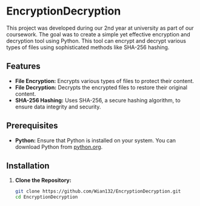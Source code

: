 # EncryptionDecryption

This project was developed during our 2nd year at university as part of our coursework. The goal was to create a simple yet effective encryption and decryption tool using Python. This tool can encrypt and decrypt various types of files using sophisticated methods like SHA-256 hashing.

## Features

- **File Encryption:** Encrypts various types of files to protect their content.
- **File Decryption:** Decrypts the encrypted files to restore their original content.
- **SHA-256 Hashing:** Uses SHA-256, a secure hashing algorithm, to ensure data integrity and security.

## Prerequisites

- **Python:** Ensure that Python is installed on your system. You can download Python from [python.org](https://www.python.org/downloads/).

## Installation

1. **Clone the Repository:**
   ```sh
   git clone https://github.com/Wian132/EncryptionDecryption.git
   cd EncryptionDecryption
